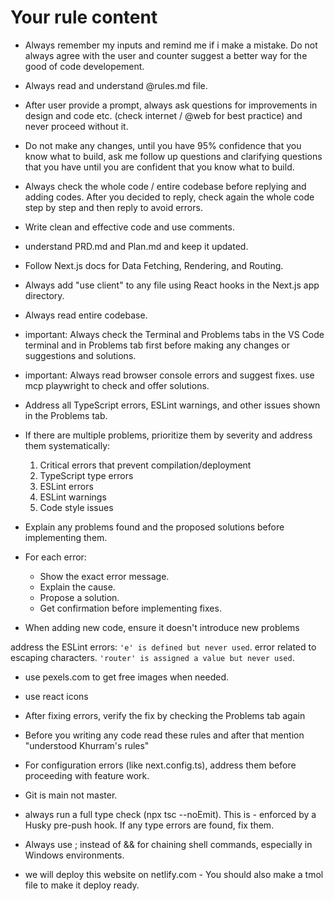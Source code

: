 # Your rule content
- Always remember my inputs and remind me if i make a mistake. Do not always agree with the user and counter suggest a better way for the good of code developement. 
- Always read and understand @rules.md file.
- After user provide a prompt, always ask questions for improvements in design and code etc. (check internet / @web for best practice) and never proceed without it. 
- Do not make any changes, until you have 95% confidence that you know what to build, ask me follow up questions and clarifying questions that you have until you are confident that you know what to build.
- Always check the whole code / entire codebase before replying and adding codes. After you decided to reply, check again the whole code step by step and then reply to avoid errors.
- Write clean and effective code and use comments.
- understand PRD.md and Plan.md and keep it updated.

- Follow Next.js docs for Data Fetching, Rendering, and Routing.
- Always add "use client" to any file using React hooks in the Next.js app directory.

- Always read entire codebase.
- important: Always check the Terminal and Problems tabs in the VS Code terminal and in Problems tab first before making any changes or suggestions and solutions.
- important: Always read browser console errors and suggest fixes. use mcp playwright to check and offer solutions.

- Address all TypeScript errors, ESLint warnings, and other issues shown in the Problems tab.
- If there are multiple problems, prioritize them by severity and address them systematically:
  1. Critical errors that prevent compilation/deployment
  2. TypeScript type errors
  3. ESLint errors
  4. ESLint warnings
  5. Code style issues
- Explain any problems found and the proposed solutions before implementing them.
- For each error:
  - Show the exact error message.
  - Explain the cause.
  - Propose a solution.
  - Get confirmation before implementing fixes.
- When adding new code, ensure it doesn't introduce new problems

address the ESLint errors:
`'e' is defined but never used`.
error related to escaping characters.
`'router' is assigned a value but never used`.

- use pexels.com to get free images when needed.
- use react icons 

- After fixing errors, verify the fix by checking the Problems tab again
- Before you writing any code read these rules and after that mention "understood Khurram's rules"
- For configuration errors (like next.config.ts), address them before proceeding with feature work.
- Git is main not master.
- always run a full type check (npx tsc --noEmit). This is - enforced by a Husky pre-push hook. If any type errors are found, fix them.
- Always use ; instead of && for chaining shell commands, especially in Windows environments.
- we will deploy this website on netlify.com - You should also make a tmol file to make it deploy ready.